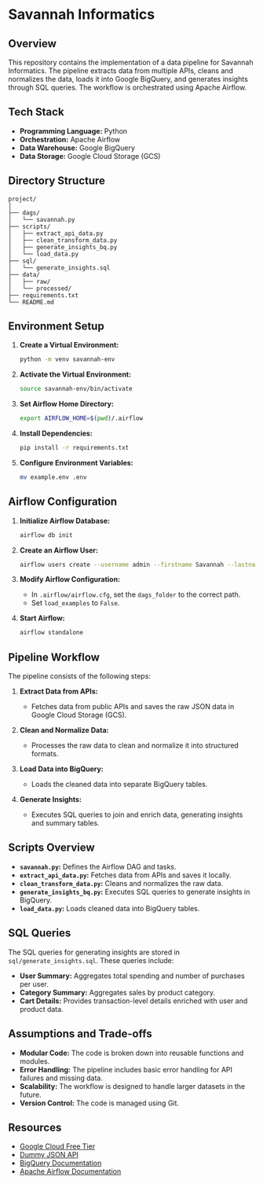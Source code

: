 # Savannah Informatics

## Overview

This repository contains the implementation of a data pipeline for Savannah Informatics. The pipeline extracts data from multiple APIs, cleans and normalizes the data, loads it into Google BigQuery, and generates insights through SQL queries. The workflow is orchestrated using Apache Airflow.

## Tech Stack

- **Programming Language:** Python
- **Orchestration:** Apache Airflow
- **Data Warehouse:** Google BigQuery
- **Data Storage:** Google Cloud Storage (GCS)

## Directory Structure

```
project/
│
├── dags/
│   └── savannah.py
├── scripts/
│   ├── extract_api_data.py
│   ├── clean_transform_data.py
│   ├── generate_insights_bq.py
│   └── load_data.py
├── sql/
│   └── generate_insights.sql
├── data/
│   ├── raw/
│   └── processed/
├── requirements.txt
└── README.md
```

## Environment Setup

1. **Create a Virtual Environment:**
   ```sh
   python -m venv savannah-env
   ```

2. **Activate the Virtual Environment:**
   ```sh
   source savannah-env/bin/activate
   ```

3. **Set Airflow Home Directory:**
   ```sh
   export AIRFLOW_HOME=$(pwd)/.airflow
   ```

4. **Install Dependencies:**
   ```sh
   pip install -r requirements.txt
   ```

5. **Configure Environment Variables:**
   ```sh
   mv example.env .env
   ```

## Airflow Configuration

1. **Initialize Airflow Database:**
   ```sh
   airflow db init
   ```

2. **Create an Airflow User:**
   ```sh
   airflow users create --username admin --firstname Savannah --lastname Informatics --role Admin --email admin@savannah.com --password admin001
   ```

3. **Modify Airflow Configuration:**
   - In `.airflow/airflow.cfg`, set the `dags_folder` to the correct path.
   - Set `load_examples` to `False`.

4. **Start Airflow:**
   ```sh
   airflow standalone
   ```

## Pipeline Workflow

The pipeline consists of the following steps:

1. **Extract Data from APIs:**
   - Fetches data from public APIs and saves the raw JSON data in Google Cloud Storage (GCS).

2. **Clean and Normalize Data:**
   - Processes the raw data to clean and normalize it into structured formats.

3. **Load Data into BigQuery:**
   - Loads the cleaned data into separate BigQuery tables.

4. **Generate Insights:**
   - Executes SQL queries to join and enrich data, generating insights and summary tables.

## Scripts Overview

- **`savannah.py`:** Defines the Airflow DAG and tasks.
- **`extract_api_data.py`:** Fetches data from APIs and saves it locally.
- **`clean_transform_data.py`:** Cleans and normalizes the raw data.
- **`generate_insights_bq.py`:** Executes SQL queries to generate insights in BigQuery.
- **`load_data.py`:** Loads cleaned data into BigQuery tables.

## SQL Queries

The SQL queries for generating insights are stored in `sql/generate_insights.sql`. These queries include:

- **User Summary:** Aggregates total spending and number of purchases per user.
- **Category Summary:** Aggregates sales by product category.
- **Cart Details:** Provides transaction-level details enriched with user and product data.

## Assumptions and Trade-offs

- **Modular Code:** The code is broken down into reusable functions and modules.
- **Error Handling:** The pipeline includes basic error handling for API failures and missing data.
- **Scalability:** The workflow is designed to handle larger datasets in the future.
- **Version Control:** The code is managed using Git.

## Resources

- [Google Cloud Free Tier](https://cloud.google.com/free)
- [Dummy JSON API](https://dummyjson.com)
- [BigQuery Documentation](https://cloud.google.com/bigquery/docs)
- [Apache Airflow Documentation](https://airflow.apache.org/docs/)
